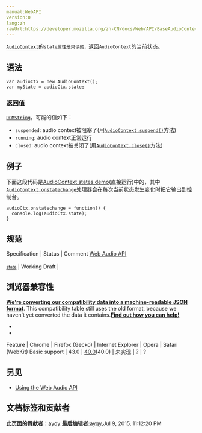 ```yaml
---
manual:WebAPI
version:0
lang:zh
rawUrl:https://developer.mozilla.org/zh-CN/docs/Web/API/BaseAudioContext/state
---
```






[`AudioContext`](%2544 "AudioContext接口表示由音频模块连接而成的音频处理图，每个模块对应一个AudioNode。AudioContext可以控制它所包含的节点的创建，以及音频处理、解码操作的执行。做任何事情之前都要先创建AudioContext对象，因为一切都发生在这个环境之中。")的`state属性是只读的，`返回`AudioContext`的当前状态。



## 语法<a name="语法"></a>

```
var audioCtx = new AudioContext();
var myState = audioCtx.state;
```

### 返回值<a name="返回值"></a>


[`DOMString`](%2651 "DOMString 是一个UTF-16字符串。由于JavaScript已经使用了这样的字符串，所以DOMString 直接映射到 一个String。")，可能的值如下：


* `suspended`: audio context被阻塞了(用[`AudioContext.suspend()`](%3780 "AudioContext 接口的suspend() 方法suspends the progression of time in the audio context, temporarily halting audio hardware access and reducing CPU/battery usage in the process — this is useful if you want an application to power down the audio hardware when it will not be using an audio context for a while.")方法)
* `running`: audio context正常运行
* `closed`: audio context被关闭了(用[`AudioContext.close()`](%3782 "Technical review completed.")方法)

## 例子<a name="例子"></a>


下面这段代码是[AudioContext states demo](%14204 "")(直接运行)中的，其中[`AudioContext.onstatechange`](%3778 "下面这段代码是AudioContext states DEMO (直接运行)中的，其中onstatechange处理器会在每次当前state发生变化时把它输出到控制台。")处理器会在每次当前状态发生变化时把它输出到控制台。


```
audioCtx.onstatechange = function() {
  console.log(audioCtx.state);
}
```

## 规范<a name="规范"></a>
Specification | Status | Comment 
[Web Audio API<br></br><small>state</small>](%22872 "") | Working Draft |  


## 浏览器兼容性<a name="浏览器兼容性"></a>


**[We&#39;re converting our compatibility data into a machine-readable JSON format](%3344 "")**. This compatibility table still uses the old format, because we haven&#39;t yet converted the data it contains.**[Find out how you can help!](%3392 "")**


* 
* 
Feature | Chrome | Firefox (Gecko) | Internet Explorer | Opera | Safari (WebKit) 
Basic support | 43.0 | [40.0](%3469 "Released on 2015-08-11.")(40.0) | 未实现 | ? | ? 





## 另见<a name="另见"></a>

* [Using the Web Audio API](%3811 "")



## 文档标签和贡献者
**此页面的贡献者：**[ayqy](%3814 "")
**最后编辑者:**[ayqy](%3814 ""),<time>Jul 9, 2015, 11:12:20 PM</time>


